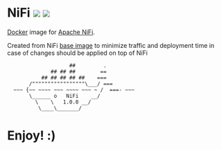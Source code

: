 # NiFi ![](https://images.microbadger.com/badges/version/xemuliam/nifi:1.0.0.svg) ![](https://images.microbadger.com/badges/image/xemuliam/nifi:1.0.0.svg)
[Docker](https://www.docker.com/what-docker) image for [Apache NiFi](https://nifi.apache.org/).

Created from NiFi [base image](https://hub.docker.com/r/xemuliam/nifi-base) to minimize traffic and deployment time in case of changes should be applied on top of NiFi

                        ##         .
                  ## ## ##        ==
               ## ## ## ## ##    ===
           /"""""""""""""""""\___/ ===
      ~~~ {~~ ~~~~ ~~~ ~~~~ ~~~ ~ /  ===- ~~~
           \______ o   NiFi    __/
             \    \   1.0.0 __/
              \____\_______/

# Enjoy! :)
